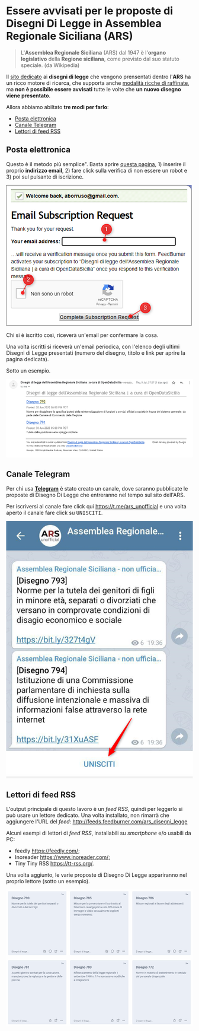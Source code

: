 # Essere avvisati per le proposte di Disegni Di Legge in Assemblea Regionale Siciliana (ARS)

> L'**Assemblea Regionale Siciliana** (ARS) dal 1947 è l'**organo legislativo** della **Regione siciliana**, come previsto dal suo statuto speciale. (da Wikipedia)

Il [sito dedicato](https://www.ars.sicilia.it/ms/home/cerca/221.jsp) ai **disegni di legge** che vengono prensentati dentro l'**ARS** ha un ricco motore di ricerca, che supporta anche [modalità ricche di raffinate](https://w3.ars.sicilia.it/home/cerca/help.jsp), ma **non è possibile essere avvisati** tutte le volte che **un nuovo disegno viene presentato**.

Allora abbiamo abiltato **tre modi per farlo**:

  - [Posta elettronica](#posta-elettronica)
  - [Canale Telegram](#canale-telegram)
  - [Lettori di feed RSS](#lettori-di-feed-rss)

## Posta elettronica

Questo è il metodo più semplice". Basta aprire [questa pagina](https://feedburner.google.com/fb/a/mailverify?uri=ars_disegni_legge&amp;loc=en_US), 1) inserire il proprio **indirizzo email**, 2) fare click sulla verifica di non essere un robot e 3) poi sul pulsante di iscrizione.

[![](./imgs/iscrizioneEmail.png)](https://feedburner.google.com/fb/a/mailverify?uri=ars_disegni_legge&amp;loc=en_US)

Chi si è iscritto così, riceverà un'email per confermare la cosa.

Una volta iscritti si riceverà un'email periodica, con l'elenco degli ultimi Disegni di Legge presentati (numero del disegno, titolo e link per aprire la pagina dedicata).

Sotto un esempio.

![](imgs/emailEsempio.png)

## Canale Telegram

Per chi usa [**Telegram**](https://telegram.org/) è stato creato un canale, dove saranno pubblicate le proposte di Disegno Di Legge che entreranno nel tempo sul sito dell'ARS.

Per iscriversi al canale fare click qui <https://t.me/ars_unofficial> e una volta aperto il canale fare click su <kbd>UNISCITI</kbd>.


![](imgs/iscrivitiCanaleFreccia.png)

## Lettori di feed RSS

L'output principale di questo lavoro è un *feed RSS*, quindi per leggerlo si può usare un lettore dedicato. Una volta installato, non rimarrà che aggiungere l'URL del *feed*: <http://feeds.feedburner.com/ars_disegni_legge>

Alcuni esempi di lettori di *feed RSS*, installabili su *smartphone* e/o usabili da PC:

- feedly <https://feedly.com/>;
- Inoreader <https://www.inoreader.com/>;
- Tiny Tiny RSS <https://tt-rss.org/>.

Una volta aggiunto, le varie proposte di Disegno Di Legge appariranno nel proprio lettore (sotto un esempio).

![](./imgs/rssReader.png)
